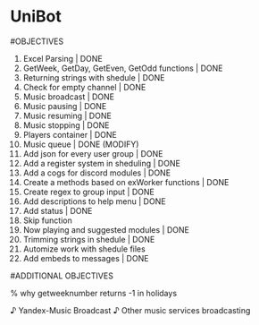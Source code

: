 # UniBot

#OBJECTIVES

1.  Excel Parsing                                   | DONE
2.  GetWeek, GetDay, GetEven, GetOdd functions      | DONE
3.  Returning strings with shedule                  | DONE
4.  Check for empty channel                         | DONE
5.  Music broadcast                                 | DONE
6.  Music pausing                                   | DONE
7.  Music resuming                                  | DONE
8.  Music stopping                                  | DONE
9.  Players container                               | DONE
10. Music queue                                     | DONE (MODIFY)
11. Add json for every user group                   | DONE
12. Add a register system in sheduling              | DONE
13. Add a cogs for discord modules                  | DONE
14. Create a methods based on exWorker functions    | DONE
15. Create regex to group input                     | DONE
16. Add descriptions to help menu                   | DONE
17. Add status                                      | DONE
18. Skip function
19. Now playing and suggested modules               | DONE
20. Trimming strings in shedule                     | DONE
21. Automize work with shedule files
22. Add embeds to messages                          | DONE

#ADDITIONAL OBJECTIVES

% why getweeknumber returns -1 in holidays

♪ Yandex-Music Broadcast
♪ Other music services broadcasting